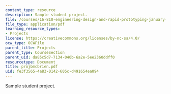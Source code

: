 ```yaml
---
content_type: resource
description: Sample student project.
file: /courses/16-810-engineering-design-and-rapid-prototyping-january-iap-2007/fe3f35654a830142605cd491654ea094_projbmcbrien.pdf
file_type: application/pdf
learning_resource_types:
- Projects
license: https://creativecommons.org/licenses/by-nc-sa/4.0/
ocw_type: OCWFile
parent_title: Projects
parent_type: CourseSection
parent_uid: da85c5d7-7134-040b-6a2e-5ee2360ddff0
resourcetype: Document
title: projbmcbrien.pdf
uid: fe3f3565-4a83-0142-605c-d491654ea094
---
```

Sample student project.